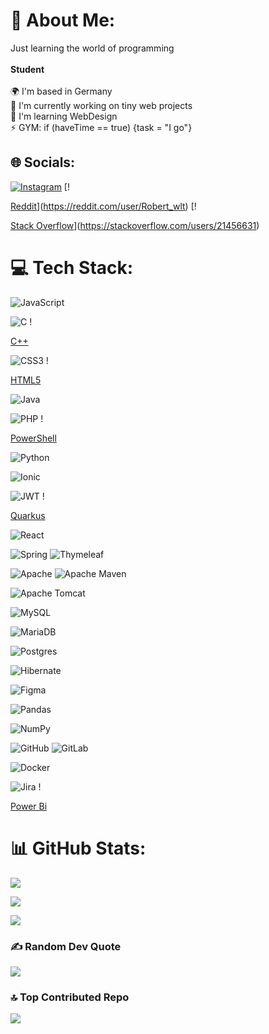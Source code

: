 # 💫 About Me:

Just learning the world of programming<br><br>
**Student**<br><br>
🌍 I'm based in Germany<br>
🚀 I'm currently working on tiny web projects<br>
🧠 I'm learning WebDesign<br>
⚡ GYM: if (haveTime == true) {task = "I go"}


## 🌐 Socials:
[![Instagram](https://img.shields.io/badge/Instagram-%23E4405F.svg?logo=Instagram&logoColor=white)](https://instagram.com/robert_wlt03) [!

[Reddit](https://img.shields.io/badge/Reddit-%23FF4500.svg?logo=Reddit&logoColor=white)](https://reddit.com/user/Robert_wlt) [!

[Stack Overflow](https://img.shields.io/badge/-Stackoverflow-FE7A16?logo=stack-overflow&logoColor=white)](https://stackoverflow.com/users/21456631) 

# 💻 Tech Stack:
![JavaScript](https://img.shields.io/badge/javascript-%23323330.svg?style=flat&logo=javascript&logoColor=%23F7DF1E) 

![C](https://img.shields.io/badge/c-%2300599C.svg?style=flat&logo=c&logoColor=white) !

[C++](https://img.shields.io/badge/c++-%2300599C.svg?style=flat&logo=c%2B%2B&logoColor=white) 

![CSS3](https://img.shields.io/badge/css3-%231572B6.svg?style=flat&logo=css3&logoColor=white) !

[HTML5](https://img.shields.io/badge/html5-%23E34F26.svg?style=flat&logo=html5&logoColor=white) 

![Java](https://img.shields.io/badge/java-%23ED8B00.svg?style=flat&logo=openjdk&logoColor=white) 

![PHP](https://img.shields.io/badge/php-%23777BB4.svg?style=flat&logo=php&logoColor=white) !

[PowerShell](https://img.shields.io/badge/PowerShell-%235391FE.svg?style=flat&logo=powershell&logoColor=white) 

![Python](https://img.shields.io/badge/python-3670A0?style=flat&logo=python&logoColor=ffdd54) 

![Ionic](https://img.shields.io/badge/Ionic-%233880FF.svg?style=flat&logo=Ionic&logoColor=white) 

![JWT](https://img.shields.io/badge/JWT-black?style=flat&logo=JSON%20web%20tokens) !

[Quarkus](https://img.shields.io/badge/quarkus-%234794EB.svg?style=flat&logo=quarkus&logoColor=white) 


![React](https://img.shields.io/badge/react-%2320232a.svg?style=flat&logo=react&logoColor=%2361DAFB) 

![Spring](https://img.shields.io/badge/spring-%236DB33F.svg?style=flat&logo=spring&logoColor=white) 
![Thymeleaf](https://img.shields.io/badge/Thymeleaf-%23005C0F.svg?style=flat&logo=Thymeleaf&logoColor=white) 

![Apache](https://img.shields.io/badge/apache-%23D42029.svg?style=flat&logo=apache&logoColor=white) 
![Apache Maven](https://img.shields.io/badge/Apache%20Maven-C71A36?style=flat&logo=Apache%20Maven&logoColor=white) 

![Apache Tomcat](https://img.shields.io/badge/apache%20tomcat-%23F8DC75.svg?style=flat&logo=apache-tomcat&logoColor=black) 

![MySQL](https://img.shields.io/badge/mysql-4479A1.svg?style=flat&logo=mysql&logoColor=white) 

![MariaDB](https://img.shields.io/badge/MariaDB-003545?style=flat&logo=mariadb&logoColor=white) 

![Postgres](https://img.shields.io/badge/postgres-%23316192.svg?style=flat&logo=postgresql&logoColor=white) 

![Hibernate](https://img.shields.io/badge/Hibernate-59666C?style=flat&logo=Hibernate&logoColor=white) 

![Figma](https://img.shields.io/badge/figma-%23F24E1E.svg?style=flat&logo=figma&logoColor=white) 

![Pandas](https://img.shields.io/badge/pandas-%23150458.svg?style=flat&logo=pandas&logoColor=white) 

![NumPy](https://img.shields.io/badge/numpy-%23013243.svg?style=flat&logo=numpy&logoColor=white) 

![GitHub](https://img.shields.io/badge/github-%23121011.svg?style=flat&logo=github&logoColor=white) 
![GitLab](https://img.shields.io/badge/gitlab-%23181717.svg?style=flat&logo=gitlab&logoColor=white)

![Docker](https://img.shields.io/badge/docker-%230db7ed.svg?style=flat&logo=docker&logoColor=white)

![Jira](https://img.shields.io/badge/jira-%230A0FFF.svg?style=flat&logo=jira&logoColor=white) !

[Power Bi](https://img.shields.io/badge/power_bi-F2C811?style=flat&logo=powerbi&logoColor=black)

# 📊 GitHub Stats:
![](https://github-readme-stats.vercel.app/api?username=Robertwlt03&theme=merko&hide_border=false&include_all_commits=true&count_private=false)<br/>

![](https://nirzak-streak-stats.vercel.app/?user=Robertwlt03&theme=merko&hide_border=false)<br/>

![](https://github-readme-stats.vercel.app/api/top-langs/?username=Robertwlt03&theme=merko&hide_border=false&include_all_commits=true&count_private=false&layout=compact)

### ✍️ Random Dev Quote
![](https://quotes-github-readme.vercel.app/api?type=horizontal&theme=merko)

### 🔝 Top Contributed Repo
![](https://github-contributor-stats.vercel.app/api?username=Robertwlt03&limit=5&theme=merko&combine_all_yearly_contributions=true)

<!-- Proudly created with GPRM ( https://gprm.itsvg.in ) -->

